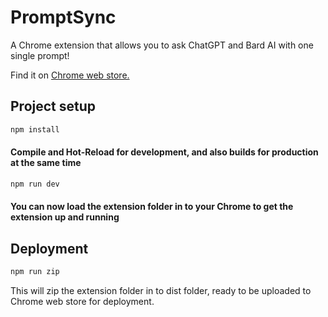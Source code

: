 
# PromptSync

A Chrome extension that allows you to ask ChatGPT and Bard AI with one single prompt!

Find it on [Chrome web store.](https://chrome.google.com/webstore/detail/promptsync/inidphchdjjbmjlacjlkjlopllbidljk?hl)

## Project setup

```sh
npm install
```

#### Compile and Hot-Reload for development, and also builds for production at the same time

```sh
npm run dev
```

#### You can now load the extension folder in to your Chrome to get the extension up and running

## Deployment

```sh
npm run zip
```

This will zip the extension folder in to dist folder, ready to be uploaded to Chrome web store for deployment.
